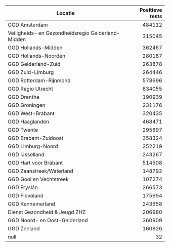 | Locatie | Positieve tests |
|---------|----------------:|
| GGD Amsterdam                            | 484112 |
| Veiligheids- en Gezondheidsregio Gelderland-Midden | 315045 |
| GGD Hollands-Midden                      | 362467 |
| GGD Hollands-Noorden                     | 280187 |
| GGD Gelderland-Zuid                      | 263878 |
| GGD Zuid-Limburg                         | 264446 |
| GGD Rotterdam-Rijnmond                   | 578696 |
| GGD Regio Utrecht                        | 634055 |
| GGD Drenthe                              | 190939 |
| GGD Groningen                            | 231176 |
| GGD West-Brabant                         | 320435 |
| GGD Haaglanden                           | 468471 |
| GGD Twente                               | 295897 |
| GGD Brabant-Zuidoost                     | 358324 |
| GGD Limburg-Noord                        | 252219 |
| GGD IJsselland                           | 243267 |
| GGD Hart voor Brabant                    | 514508 |
| GGD Zaanstreek/Waterland                 | 148792 |
| GGD Gooi en Vechtstreek                  | 107274 |
| GGD Fryslân                              | 266573 |
| GGD Flevoland                            | 175694 |
| GGD Kennemerland                         | 243658 |
| Dienst Gezondheid & Jeugd ZHZ            | 206980 |
| GGD Noord- en Oost-Gelderland            | 360909 |
| GGD Zeeland                              | 160826 |
| null                                     |    32 |
